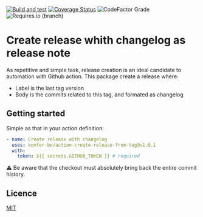 [![Build and test](https://github.com/konfer-be/action-create-release-from-tag/actions/workflows/build-and-test.yml/badge.svg)](https://github.com/konfer-be/action-create-release-from-tag/actions/workflows/build-and-test.yml)
[![Coverage Status](https://coveralls.io/repos/github/konfer-be/action-create-release-from-tag/badge.svg?branch=master)](https://coveralls.io/github/konfer-be/action-create-release-from-tag?branch=master)
![CodeFactor Grade](https://img.shields.io/codefactor/grade/github/konfer-be/action-create-release-from-tag/master)
![Requires.io (branch)](https://img.shields.io/requires/github/konfer-be/action-create-release-from-tag/master)

# Create release whith changelog as release note

As repetitive and simple task, release creation is an ideal candidate to automation with Github action. This package create a release where:

- Label is the last tag version
- Body is the commits related to this tag, and formated as changelog

## Getting started

Simple as that in your action definition:

```yaml
- name: Create release with changelog
  uses: konfer-be/action-create-release-from-tag@v1.0.1
  with:
    token: ${{ secrets.GITHUB_TOKEN }} # required
```

:warning: Be aware that the checkout must absolutely bring back the entire commit history.

## Licence

[MIT](/LICENSE)

